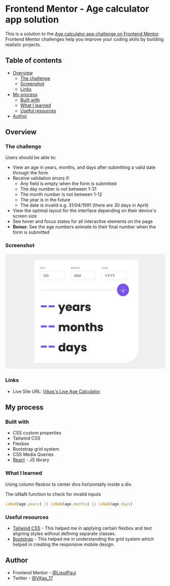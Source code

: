 # Frontend Mentor - Age calculator app solution

This is a solution to the [Age calculator app challenge on Frontend Mentor](https://www.frontendmentor.io/challenges/age-calculator-app-dF9DFFpj-Q). Frontend Mentor challenges help you improve your coding skills by building realistic projects. 

## Table of contents

- [Overview](#overview)
  - [The challenge](#the-challenge)
  - [Screenshot](#screenshot)
  - [Links](#links)
- [My process](#my-process)
  - [Built with](#built-with)
  - [What I learned](#what-i-learned)
  - [Useful resources](#useful-resources)
- [Author](#author)

## Overview

### The challenge

Users should be able to:

- View an age in years, months, and days after submitting a valid date through the form
- Receive validation errors if:
  - Any field is empty when the form is submitted
  - The day number is not between 1-31
  - The month number is not between 1-12
  - The year is in the future
  - The date is invalid e.g. 31/04/1991 (there are 30 days in April)
- View the optimal layout for the interface depending on their device's screen size
- See hover and focus states for all interactive elements on the page
- **Bonus**: See the age numbers animate to their final number when the form is submitted

### Screenshot

![](./screenshot.jpg)

### Links

- Live Site URL: [Vikas's Live Age Calculator](https://vikas-frontend-mentor.netlify.app/age-calculator)

## My process

### Built with

- CSS custom properties
- Tailwind CSS
- Flexbox
- Bootstrap grid system
- CSS Media Queries
- [React](https://reactjs.org/) - JS library

### What I learned

Using column flexbox to center divs horizontally inside a div.

The isNaN function to check for invalid inputs

```js
isNaN(age.years) || isNaN(age.months) || isNaN(age.days)
```

### Useful resources

- [Tailwind CSS](https://tailwindcss.com/) - This helped me in applying certain flexbox and text aligning styles without defining separate classes.
- [Bootstrap](https://getbootstrap.com/docs/5.0/layout/containers/) - This helped me in understanding the grid system which helped in creating the responsive mobile design.

## Author

- Frontend Mentor - [@LieutPaul](https://www.frontendmentor.io/profile/LieutPaul)
- Twitter - [@VKas_17](https://twitter.com/VKas_17)
